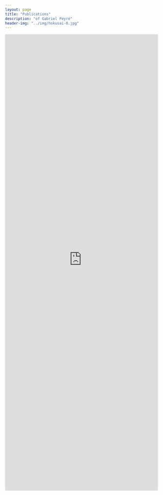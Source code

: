 ```yaml
---
layout: page
title: "Publications"
description: "of Gabriel Peyré"
header-img: "../img/hokusai-0.jpg"
---
```


<iframe src="https://www.ceremade.dauphine.fr/~peyre/publications/" frameborder="0" width="100%" scrolling="yes" height="1500"> </iframe>
